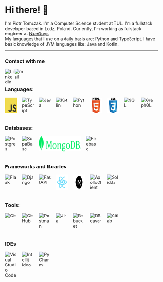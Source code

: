 # Hi there! 👋

I'm Piotr Tomczak. I'm a Computer Science student at TUL. I'm a fullstack developer based in Lodz, Poland. Currently, I'm working as fullstack engineer at [NiceGuys](https://niceguys.info/). \
My languages that I use on a daily basis are: Python and TypeScript. I have basic knowledge of JVM languages like: Java and Kotlin.

---

### Contact with me

[<img align="left" style="margin-right: 0.25%" alt="LinkedIn" width="30px" src="https://cdn-icons-png.flaticon.com/512/174/174857.png" />][linkedin]
[<img align="left" style="margin-right: 0.25%" alt="mail" width="30px" src="https://img.icons8.com/fluency/344/apple-mail.png" />][mail]

<br>
<br>

### Languages:

<div style="display: flex; gap: 16px; width: 100%">
  <img align="left" alt="JavaScript" width="40px" src="https://raw.githubusercontent.com/github/explore/80688e429a7d4ef2fca1e82350fe8e3517d3494d/topics/javascript/javascript.png" />
  <img align="left" alt="TypeScript" width="40px" src="https://iconape.com/wp-content/png_logo_vector/typescript.png" />
  <img align="left" alt="Java" width="40px" src="https://cdn-icons-png.flaticon.com/512/226/226777.png" />
  <img align="left" alt="Kotlin" width="40px" src="https://i1.wp.com/yellowcodebooks.com/wp-content/uploads/2017/06/kotlin_logo.png?ssl=1" />
  <img align="left" alt="Python" width="40px" src="https://upload.wikimedia.org/wikipedia/commons/thumb/c/c3/Python-logo-notext.svg/2048px-Python-logo-notext.svg.png" />
  <img align="left" alt="HTML5" width="40px" src="https://raw.githubusercontent.com/github/explore/80688e429a7d4ef2fca1e82350fe8e3517d3494d/topics/html/html.png" />
  <img align="left" alt="CSS3" width="40px" src="https://raw.githubusercontent.com/github/explore/80688e429a7d4ef2fca1e82350fe8e3517d3494d/topics/css/css.png" />
  <img align="left" alt="SQL" width="40px" src="https://cdn-icons-png.flaticon.com/512/2772/2772128.png" />
  <img align="left" alt="GraphQL" width="40px" src="https://upload.wikimedia.org/wikipedia/commons/thumb/1/17/GraphQL_Logo.svg/1200px-GraphQL_Logo.svg.png" />
</div>

<br>


### Databases:

<div style="display: flex; gap: 16px; width: 100%">
  <img align="left" alt="Postgres" width="40px" src="https://logonoid.com/images/postgresql-logo.png" />
  <img align="left" alt="SupaBase" width="40px" src="https://res.cloudinary.com/practicaldev/image/fetch/s---1zZlXx3--/c_fill,f_auto,fl_progressive,h_320,q_auto,w_320/https://dev-to-uploads.s3.amazonaws.com/uploads/organization/profile_image/1968/c0dbe341-1d94-4192-a93b-921519678894.png" />
  <img align="left" alt="MongoDb" src="./resources/mongo.png" />
  <img align="left" alt="Firebase" width="40px" src="https://pluspng.com/img-png/firebase-logo-png-firebase-logo-png-transparent-amp-svg-vector-pluspng-2400x3291.png" />
</div>

<br>



### Frameworks and libraries

<div style="display: flex; gap: 16px; width: 100%">
  <img align="left" alt="Flask" width="40px" src="https://pythonforundergradengineers.com/posts/zappa/images/flask_icon.png" />
  <img align="left" alt="Django" width="40px" src="https://firebearstudio.com/blog/wp-content/uploads/2015/02/Best-Django-Python-CMS-2015.png" />
  <img align="left" alt="FastAPI" width="40px" src="https://devicons.railway.app/i/fastapi.svg" />
  <img align="left" alt="React" width="40px" src="https://raw.githubusercontent.com/github/explore/80688e429a7d4ef2fca1e82350fe8e3517d3494d/topics/react/react.png" />
  <img align="left" alt="NextJs" width="40px" src="./resources/Next.js.png" />
  <img align="left" alt="ApolloClient" width="40px" src="https://global.discourse-cdn.com/business5/uploads/apollographql/original/1X/25bd5104d61020fe4dc0777a5919cd009bca633e.png" />
  <img align="left" alt="SolidJs" width="40px" src="https://www.solidjs.com/img/logo/without-wordmark/logo.png" />
</div>

<br>


### Tools:

<div style="display: flex; gap: 16px; width: 100%">
  <img align="left" alt="Git" width="40px" src="https://i1.wp.com/boffosocko.com/wp-content/uploads/2014/09/Git_icon.svg_.png?fit=660%2C660&ssl=1" />
  <img align="left" alt="GitHub" width="40px" src="https://cdn-icons-png.flaticon.com/512/733/733553.png" />
  <img align="left" alt="Postman" width="40px" src="https://cdn.worldvectorlogo.com/logos/postman.svg" />
  <img align="left" alt="Jira" width="40px" src="https://cdn.icon-icons.com/icons2/2699/PNG/512/atlassian_jira_logo_icon_170511.png" />
  <img align="left" alt="Bitbucket" width="40px" src="https://upload.wikimedia.org/wikipedia/commons/thumb/0/0e/Bitbucket-blue-logomark-only.svg/1200px-Bitbucket-blue-logomark-only.svg.png" />
  <img align="left" alt="DBeaver" width="40px" src="https://upload.wikimedia.org/wikipedia/commons/thumb/b/b5/DBeaver_logo.svg/2048px-DBeaver_logo.svg.png" />
  <img align="left" alt="Gitlab" width="40px" src="https://images.ctfassets.net/xz1dnu24egyd/1IRkfXmxo8VP2RAE5jiS1Q/ea2086675d87911b0ce2d34c354b3711/gitlab-logo-500.png" />
</div>

<br>


### IDEs

<div style="display: flex; gap: 16px; width: 100%">
  <img align="left" alt="Visual Studio Code" width="40px" src="https://upload.wikimedia.org/wikipedia/commons/thumb/9/9a/Visual_Studio_Code_1.35_icon.svg/512px-Visual_Studio_Code_1.35_icon.svg.png" />
  <img align="left" alt="Intellij idea" width="40px" src="https://upload.wikimedia.org/wikipedia/commons/thumb/9/9c/IntelliJ_IDEA_Icon.svg/1200px-IntelliJ_IDEA_Icon.svg.png" />
  <img align="left" alt="PyCharm" width="40px" src="https://upload.wikimedia.org/wikipedia/commons/thumb/1/1d/PyCharm_Icon.svg/2048px-PyCharm_Icon.svg.png" />
</div>


[linkedin]: https://www.linkedin.com/in/piotr-tomczak-565666209
[mail]: mailto:piotr.tomczak.praca@gmail.com
